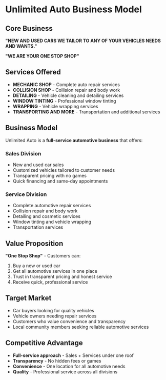 # Unlimited Auto Business Model

## Core Business

**"NEW AND USED CARS WE TAILOR TO ANY OF YOUR VEHICLES NEEDS AND WANTS."**

**"WE ARE YOUR ONE STOP SHOP"**

## Services Offered

- **MECHANIC SHOP** - Complete auto repair services
- **COLLISION SHOP** - Collision repair and body work
- **DETAILING** - Vehicle cleaning and detailing services
- **WINDOW TINTING** - Professional window tinting
- **WRAPPING** - Vehicle wrapping services
- **TRANSPORTING AND MORE** - Transportation and additional services

## Business Model

Unlimited Auto is a **full-service automotive business** that offers:

### Sales Division
- New and used car sales
- Customized vehicles tailored to customer needs
- Transparent pricing with no games
- Quick financing and same-day appointments

### Service Division
- Complete automotive repair services
- Collision repair and body work
- Detailing and cosmetic services
- Window tinting and vehicle wrapping
- Transportation services

## Value Proposition

**"One Stop Shop"** - Customers can:
1. Buy a new or used car
2. Get all automotive services in one place
3. Trust in transparent pricing and honest service
4. Receive quick, professional service

## Target Market

- Car buyers looking for quality vehicles
- Vehicle owners needing repair services
- Customers who value convenience and transparency
- Local community members seeking reliable automotive services

## Competitive Advantage

- **Full-service approach** - Sales + Services under one roof
- **Transparency** - No hidden fees or games
- **Convenience** - One location for all automotive needs
- **Quality** - Professional service across all divisions
